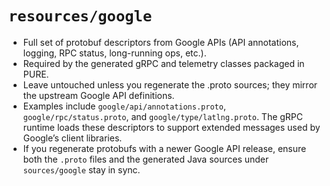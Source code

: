 # `resources/google`

- Full set of protobuf descriptors from Google APIs (API annotations, logging, RPC status, long-running ops, etc.).
- Required by the generated gRPC and telemetry classes packaged in PURE.
- Leave untouched unless you regenerate the .proto sources; they mirror the upstream Google API definitions.
- Examples include `google/api/annotations.proto`, `google/rpc/status.proto`, and `google/type/latlng.proto`. The gRPC
  runtime loads these descriptors to support extended messages used by Google’s client libraries.
- If you regenerate protobufs with a newer Google API release, ensure both the `.proto` files and the generated Java
  sources under `sources/google` stay in sync.
